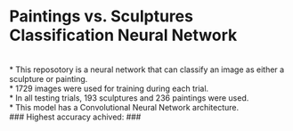 # Paintings vs. Sculptures Classification Neural Network 
<br>
* This reposotory is a neural network that can classify an image as either a sculpture or painting.
<br>
* 1729 images were used for training during each trial.
<br>
* In all testing trials, 193 sculptures and 236 paintings were used.
<br>
* This model has a Convolutional Neural Network architecture.
<br>
### Highest accuracy achived: ###
